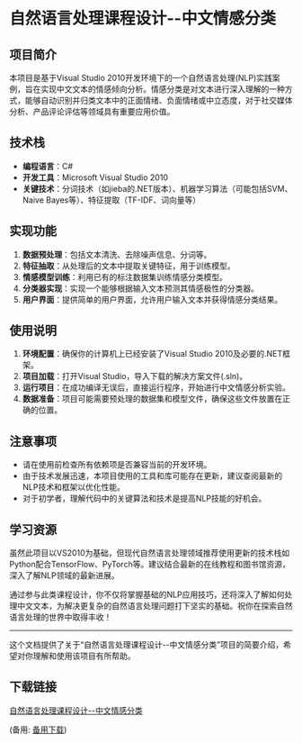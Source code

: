 # 自然语言处理课程设计--中文情感分类

## 项目简介

本项目是基于Visual Studio 2010开发环境下的一个自然语言处理(NLP)实践案例，旨在实现中文文本的情感倾向分析。情感分类是对文本进行深入理解的一种方式，能够自动识别并归类文本中的正面情绪、负面情绪或中立态度，对于社交媒体分析、产品评论评估等领域具有重要应用价值。

## 技术栈

- **编程语言**：C#
- **开发工具**：Microsoft Visual Studio 2010
- **关键技术**：分词技术（如jieba的.NET版本）、机器学习算法（可能包括SVM、Naive Bayes等）、特征提取（TF-IDF、词向量等）

## 实现功能

1. **数据预处理**：包括文本清洗、去除噪声信息、分词等。
2. **特征抽取**：从处理后的文本中提取关键特征，用于训练模型。
3. **情感模型训练**：利用已有的标注数据集训练情感分类模型。
4. **分类器实现**：实现一个能够根据输入文本预测其情感极性的分类器。
5. **用户界面**：提供简单的用户界面，允许用户输入文本并获得情感分类结果。

## 使用说明

1. **环境配置**：确保你的计算机上已经安装了Visual Studio 2010及必要的.NET框架。
2. **项目加载**：打开Visual Studio，导入下载的解决方案文件(.sln)。
3. **运行项目**：在成功编译无误后，直接运行程序，开始进行中文情感分析实验。
4. **数据准备**：项目可能需要预处理的数据集和模型文件，确保这些文件放置在正确的位置。

## 注意事项

- 请在使用前检查所有依赖项是否兼容当前的开发环境。
- 由于技术发展迅速，本项目使用的工具和库可能存在更新，建议查阅最新的NLP技术和框架以优化性能。
- 对于初学者，理解代码中的关键算法和技术是提高NLP技能的好机会。

## 学习资源

虽然此项目以VS2010为基础，但现代自然语言处理领域推荐使用更新的技术栈如Python配合TensorFlow、PyTorch等。建议结合最新的在线教程和图书馆资源，深入了解NLP领域的最新进展。

通过参与此类课程设计，你不仅将掌握基础的NLP应用技巧，还将深入了解如何处理中文文本，为解决更复杂的自然语言处理问题打下坚实的基础。祝你在探索自然语言处理的世界中取得丰收！

---

这个文档提供了关于“自然语言处理课程设计--中文情感分类”项目的简要介绍，希望对你理解和使用该项目有所帮助。

## 下载链接
[自然语言处理课程设计--中文情感分类](https://pan.quark.cn/s/a0482b80abff) 

(备用: [备用下载](https://pan.baidu.com/s/1SaT96mzmvj-qQSrWbuRDgQ?pwd=qcf5))
